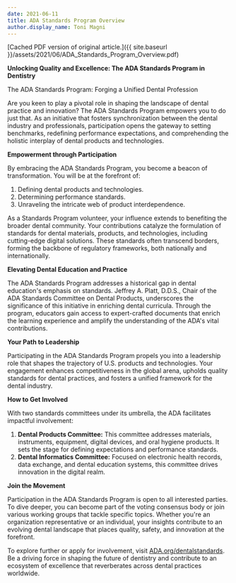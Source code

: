 ```yaml
---
date: 2021-06-11
title: ADA Standards Program Overview
author.display_name: Toni Magni
---
```


[Cached PDF version of original article.]({{ site.baseurl }}/assets/2021/06/ADA_Standards_Program_Overview.pdf)


**Unlocking Quality and Excellence: The ADA Standards Program in Dentistry**

The ADA Standards Program: Forging a Unified Dental Profession

Are you keen to play a pivotal role in shaping the landscape of dental practice and innovation? The ADA Standards Program empowers you to do just that. As an initiative that fosters synchronization between the dental industry and professionals, participation opens the gateway to setting benchmarks, redefining performance expectations, and comprehending the holistic interplay of dental products and technologies.

**Empowerment through Participation**

By embracing the ADA Standards Program, you become a beacon of transformation. You will be at the forefront of:

1. Defining dental products and technologies.
2. Determining performance standards.
3. Unraveling the intricate web of product interdependence.

As a Standards Program volunteer, your influence extends to benefiting the broader dental community. Your contributions catalyze the formulation of standards for dental materials, products, and technologies, including cutting-edge digital solutions. These standards often transcend borders, forming the backbone of regulatory frameworks, both nationally and internationally.

**Elevating Dental Education and Practice**

The ADA Standards Program addresses a historical gap in dental education's emphasis on standards. Jeffrey A. Platt, D.D.S., Chair of the ADA Standards Committee on Dental Products, underscores the significance of this initiative in enriching dental curricula. Through the program, educators gain access to expert-crafted documents that enrich the learning experience and amplify the understanding of the ADA's vital contributions.

**Your Path to Leadership**

Participating in the ADA Standards Program propels you into a leadership role that shapes the trajectory of U.S. products and technologies. Your engagement enhances competitiveness in the global arena, upholds quality standards for dental practices, and fosters a unified framework for the dental industry.

**How to Get Involved**

With two standards committees under its umbrella, the ADA facilitates impactful involvement:

1. **Dental Products Committee:** This committee addresses materials, instruments, equipment, digital devices, and oral hygiene products. It sets the stage for defining expectations and performance standards.
2. **Dental Informatics Committee:** Focused on electronic health records, data exchange, and dental education systems, this committee drives innovation in the digital realm.

**Join the Movement**

Participation in the ADA Standards Program is open to all interested parties. To dive deeper, you can become part of the voting consensus body or join various working groups that tackle specific topics. Whether you're an organization representative or an individual, your insights contribute to an evolving dental landscape that places quality, safety, and innovation at the forefront.

To explore further or apply for involvement, visit [ADA.org/dentalstandards](https://www.ada.org/resources/practice/dental-standards). Be a driving force in shaping the future of dentistry and contribute to an ecosystem of excellence that reverberates across dental practices worldwide.
